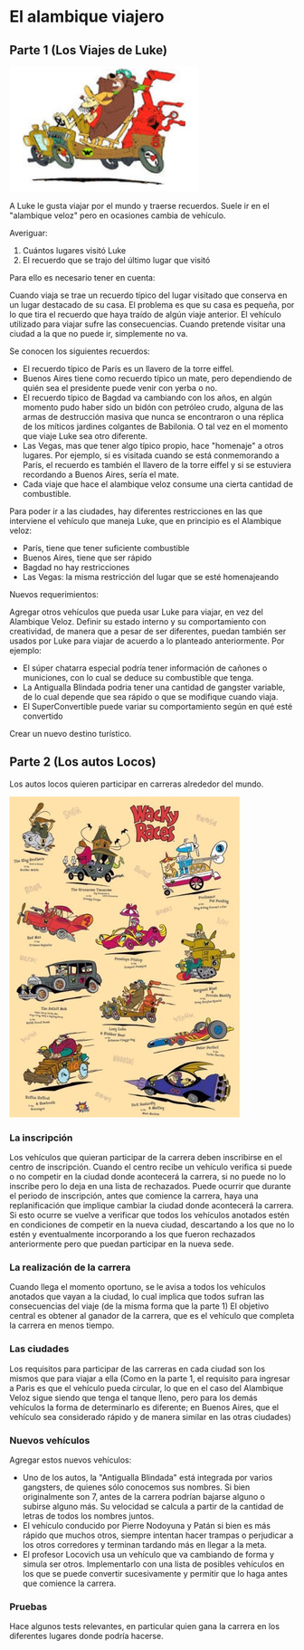 #  El alambique viajero

## Parte 1 (Los Viajes de Luke)

![Luke](./img/luke.jpg)

A Luke le gusta viajar por el mundo y traerse recuerdos. 
Suele ir en el "alambique veloz" pero en ocasiones cambia de vehículo.

Averiguar:
1. Cuántos lugares visitó Luke
2. El recuerdo que se trajo del último lugar que visitó

Para ello es necesario tener en cuenta:

Cuando viaja se trae un recuerdo típico del lugar visitado que conserva en un lugar destacado de su casa. El problema es que su casa es pequeña, por lo que tira el recuerdo que haya traído de algún viaje anterior. El vehículo utilizado para viajar sufre las consecuencias. Cuando pretende visitar una ciudad a la que no puede ir, simplemente no va. 

Se conocen los siguientes recuerdos:
- El recuerdo típico de París es un llavero de la torre eiffel.
- Buenos Aires tiene como recuerdo típico un mate, pero dependiendo de quién sea el presidente puede venir con yerba o no.
- El recuerdo típico de Bagdad va cambiando con los años, en algún momento pudo haber sido un bidón con petróleo crudo, alguna de las armas de destrucción masiva que nunca se encontraron o una réplica de los míticos jardines colgantes de Babilonia. O tal vez en el momento que viaje Luke sea otro diferente. 
- Las Vegas, mas que tener algo típico propio, hace "homenaje" a otros lugares. Por ejemplo, si es visitada cuando se está conmemorando a París, el recuerdo es también el llavero de la torre eiffel y si se estuviera recordando a Buenos Aires, sería el mate. 
- Cada viaje que hace el alambique veloz consume una cierta cantidad de combustible. 

Para poder ir a las ciudades, hay diferentes restricciones en las que interviene el vehículo que maneja Luke, que en principio es el Alambique veloz:
- París, tiene que tener suficiente combustible
- Buenos Aires, tiene que ser rápido
- Bagdad no hay restricciones
- Las Vegas: la misma restricción del lugar que se esté homenajeando 

Nuevos requerimientos:

Agregar otros vehículos que pueda usar Luke para viajar, en vez del Alambique Veloz. Definir su estado interno y su comportamiento con creatividad, de manera que a pesar de ser diferentes, puedan también ser usados por Luke para viajar de acuerdo a lo planteado anteriormente. Por ejemplo:
- El súper chatarra especial podría tener información de cañones o municiones, con lo cual se deduce su combustible que tenga.
- La Antigualla Blindada podria tener una cantidad de gangster variable, de lo cual depende que sea rápido o que se modifique cuando viaja.
- El SuperConvertible puede variar su comportamiento según en qué esté convertido

Crear un nuevo destino turístico.

## Parte 2 (Los autos Locos)

Los autos locos quieren participar en carreras alrededor del mundo.

![AutosLocos](./img/autosLocos.jpg)

### La inscripción

Los vehículos que quieran participar de la carrera deben inscribirse en el centro de inscripción. Cuando el centro recibe un vehículo verifica si puede o no competir en la ciudad donde acontecerá la carrera, si no puede no lo inscribe pero lo deja en una lista de rechazados. 
Puede ocurrir que durante el periodo de inscripción, antes que comience la carrera, haya una replanificación que implique cambiar la ciudad donde acontecerá la carrera. Si esto ocurre se vuelve a verificar que todos los vehículos anotados estén en condiciones de competir en la nueva ciudad, descartando a los que no lo estén y eventualmente incorporando a los que fueron rechazados anteriormente pero que puedan participar en la nueva sede. 

### La realización de la carrera

Cuando llega el momento oportuno, se le avisa a todos los vehículos anotados que vayan a la ciudad, lo cual implica que todos sufran las consecuencias del viaje (de la misma forma que la parte 1) 
El objetivo central es obtener al ganador de la carrera, que es el vehículo que completa la carrera en menos tiempo.  

### Las ciudades

Los requisitos para participar de las carreras en cada ciudad son los mismos que para viajar a ella (Como en la parte 1, el requisito para ingresar a Paris es que el vehículo pueda circular, lo que en el caso del Alambique Veloz sigue siendo que tenga el tanque lleno, pero para los demás vehículos la forma de determinarlo es diferente; en Buenos Aires, que el vehículo sea considerado rápido y de manera similar en las otras ciudades)

### Nuevos vehículos

Agregar estos nuevos vehículos:
- Uno de los autos, la "Antigualla Blindada" está integrada por varios gangsters, de quienes sólo conocemos sus nombres. Si bien originalmente son 7, antes de la carrera podrían bajarse alguno o subirse alguno más. Su velocidad se calcula a partir de la cantidad de letras de todos los nombres juntos. 
- El vehículo conducido por Pierre Nodoyuna y Patán si bien es más rápido que muchos otros, siempre intentan hacer trampas o perjudicar a los otros corredores y terminan tardando más en llegar a la meta.
- El profesor Locovich usa un vehículo que va cambiando de forma y simula ser otros. Implementarlo con una lista de posibles vehículos en los que se puede convertir sucesivamente y permitir que lo haga antes que comience la carrera.

### Pruebas

Hace algunos tests relevantes, en particular quien gana la carrera en los diferentes lugares donde podría hacerse.

